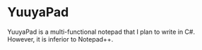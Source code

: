# YuuyaPad
YuuyaPad is a multi-functional notepad that I plan to write in C#.
<br>However, it is inferior to Notepad++.
